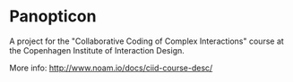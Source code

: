 Panopticon
==========

A project for the "Collaborative Coding of Complex Interactions" course at the Copenhagen Institute of Interaction Design.

More info: http://www.noam.io/docs/ciid-course-desc/
